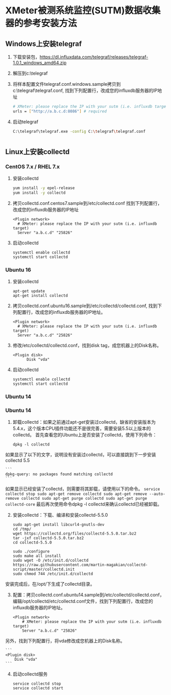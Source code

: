 # XMeter被测系统监控(SUTM)数据收集器的参考安装方法
## Windows上安装telegraf

1. 下载安装包，https://dl.influxdata.com/telegraf/releases/telegraf-1.0.1_windows_amd64.zip
2. 解压到c:\telegraf
3. 将样本配置文件telegraf.conf.windows.sample拷贝到c:\telegraf\telegraf.conf, 找到下列配置行，改成您的influxdb服务器的IP地址

	```bash
	# XMeter: please replace the IP with your sutm (i.e. influxdb target)
	urls = ["http://a.b.c.d:8086"] # required
	```

4. 启动telegraf

	```bash
	C:\telegraf\telegraf.exe -config C:\telegraf\telegraf.conf
	```

# 
## Linux上安装collectd
### CentOS 7.x / RHEL 7.x
1. 安装collectd

	```bash
	yum install -y epel-release
	yum install -y collectd
	```

2. 拷贝collectd.conf.centos7.sample到/etc/collectd.conf
找到下列配置行，改成您的influxdb服务器的IP地址

	```
	<Plugin network>
	  # XMeter: please replace the IP with your sutm (i.e. influxdb target)
	  Server "a.b.c.d" "25826"
	```

3. 启动collectd

	```
	systemctl enable collectd
	systemctl start collectd
	```


### Ubuntu 16
1. 安装collectd

	```
	apt-get update
	apt-get install collectd
	```

2. 拷贝collectd.conf.ubuntu16.sample到/etc/collectd/collectd.conf, 找到下列配置行，改成您的influxdb服务器的IP地址。

	```
	<Plugin network>
	  # XMeter: please replace the IP with your sutm (i.e. influxdb target)
	  Server "a.b.c.d" "25826"
	```

3. 修改/etc/collectd/collectd.conf，找到disk tag，成您机器上的Disk名称。

	```
	<Plugin disk>
          Disk "vda"
	```

4. 启动collectd

	```
	systemctl enable collectd
	systemctl start collectd
	```

### Ubuntu 14
### Ubuntu 14
1. 卸载collectd：如果之前通过apt-get安装过collectd，缺省的安装版本为5.4.x，这个版本CPU插件功能还不是很完善，需要安装5.5以上版本的collectd。
首先查看您的Ubuntu上是否安装了collectd，使用下列命令：
    ```
    dpkg -l collectd
    ```
如果显示了以下的文字，说明没有安装过collectd，可以直接跳到下一步安装collectd 5.5

    ```
    dpkg-query: no packages found matching collectd
    ```
如果显示已经安装了collectd，则需要将其卸载，请使用以下的命令。
    ```
    service collectd stop
    sudo apt-get remove collectd
    sudo apt-get remove --auto-remove collectd
    sudo apt-get purge collectd
    sudo apt-get purge collectd-core
    ```
最后再次使用命令dpkg -l collectd来确认collectd已经被卸载。

2. 安装collectd：下载、编译和安装collectd-5.5.0

    ```
    sudo apt-get install libcurl4-gnutls-dev
    cd /tmp/
    wget https://collectd.org/files/collectd-5.5.0.tar.bz2
    tar -jxf collectd-5.5.0.tar.bz2
    cd collectd-5.5.0

    sudo ./configure
    sudo make all install
    sudo wget -O /etc/init.d/collectd https://raw.githubusercontent.com/martin-magakian/collectd-script/master/collectd.init
    sudo chmod 744 /etc/init.d/collectd
    ```
安装完成后，在/opt/下生成了collectd目录。

3. 配置：拷贝collectd.conf.ubuntu14.sample到/etc/collectd/collectd.conf，编辑/opt/collectd/etc/collectd.conf文件，找到下列配置行，改成您的influxdb服务器的IP地址。

    ```
    <Plugin network>
        # XMeter: please replace the IP with your sutm (i.e. influxdb target)
        Server "a.b.c.d" "25826"
    ```
另外，找到下列配置行，将vda修改成您机器上的Disk名称。

    ```
    <Plugin disk>
        Disk "vda"
    ```
4. 启动collectd服务

    ```
    service collectd stop
    service collectd start
    ```
